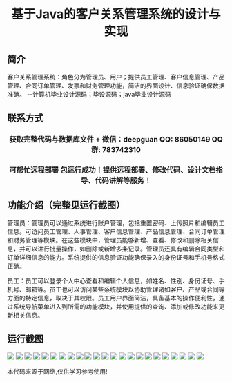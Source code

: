 <p><h1 align="center">基于Java的客户关系管理系统的设计与实现</h1></p>

## 简介
客户关系管理系统：角色分为管理员、用户；提供员工管理、客户信息管理、产品管理、合同订单管理、发票和财务管理功能，简洁的界面设计、信息验证确保数据准确。    --计算机毕业设计源码；毕设源码；java毕业设计源码


## 联系方式
<p><h3 align="center">获取完整代码与数据库文件 + 微信：deepguan QQ: 86050149 QQ群: 783742310</h3></p>
<p><h3 align="center">可帮忙远程部署 包运行成功！提供远程部署、修改代码、设计文档指导、代码讲解等服务！</h3></p>

## 功能介绍（完整见运行截图）
管理员：管理员可以通过系统进行账户管理，包括重置密码、上传照片和编辑员工信息。可访问员工管理、人事管理、客户信息管理、产品信息管理、合同订单管理和财务管理等模块。在这些模块中，管理员能够新增、查看、修改和删除相关信息，并可以进行批量操作，如删除或新增多条记录。管理员还具有编辑合同类型和订单详细信息的能力。系统提供的信息验证功能确保录入的身份证号和手机号格式正确。

员工：员工可以登录个人中心查看和编辑个人信息，如姓名、性别、身份证号、手机号、邮箱等。员工也可以访问某些系统模块以协助管理诸如客户、产品或合同等方面的特定信息，取决于其权限。员工用户界面简洁，具备基本的操作便利性，通过系统导航菜单进入到所需的功能模块，并使用提供的查询、添加或修改功能来更新相关信息。


## 运行截图
![](img/001.jpg)
![](img/002.jpg)
![](img/003.jpg)
![](img/004.jpg)
![](img/005.jpg)
![](img/006.jpg)
![](img/007.jpg)
![](img/008.jpg)
![](img/009.jpg)
![](img/010.jpg)
![](img/011.jpg)
![](img/012.jpg)
![](img/013.jpg)
![](img/014.jpg)
![](img/015.jpg)
![](img/016.jpg)
![](img/017.jpg)
![](img/018.jpg)
![](img/019.jpg)
![](img/020.jpg)
![](img/021.jpg)
![](img/022.jpg)
![](img/023.jpg)

<p>本代码来源于网络,仅供学习参考使用!</p>
